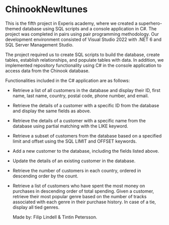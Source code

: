 # ChinookNewItunes
This is the fifth project in Experis academy, where we created a superhero-themed database using SQL scripts and a console application in C#. The project was completed in pairs using pair programming methodology. Our development environment consisted of Visual Studio 2022 with .NET 6 and SQL Server Management Studio.

The project required us to create SQL scripts to build the database, create tables, establish relationships, and populate tables with data. In addition, we implemented repository functionality using C# in the console application to access data from the Chinook database.

Functionalities included in the C# application are as follows:

- Retrieve a list of all customers in the database and display their ID, first name, last name, country, postal code, phone number, and email.
- Retrieve the details of a customer with a specific ID from the database and display the same fields as above.
- Retrieve the details of a customer with a specific name from the database using partial matching with the LIKE keyword.
- Retrieve a subset of customers from the database based on a specified limit and offset using the SQL LIMIT and OFFSET keywords.
- Add a new customer to the database, including the fields listed above.
- Update the details of an existing customer in the database.
- Retrieve the number of customers in each country, ordered in descending order by the count.
- Retrieve a list of customers who have spent the most money on purchases in descending order of total spending.
  Given a customer, retrieve their most popular genre based on the number of tracks associated with each genre in their purchase history. In case of a tie, display all tied genres.
  
  Made by: Filip Lindell & Tintin Petersson.
